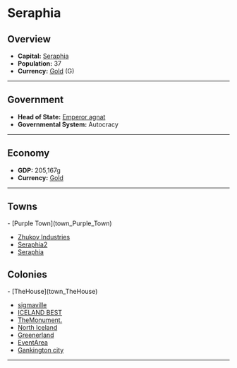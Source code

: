# <!--NAME-->Seraphia<!--NAME-->

## Overview

- **Capital:** <!--CAPITAL_LINK-->[Seraphia](town_Seraphia)<!--CAPITAL_LINK-->
- **Population:** <!--POPULATION-->37<!--POPULATION-->
- **Currency:** <!--CURRENCY_LINK-->[Gold](currency_Gold)<!--CURRENCY_LINK--> (<!--CURRENCY_ABV-->G<!--CURRENCY_ABV-->)

---

## Government

- **Head of State:** <!--LEADER_TITLE_LINK-->[Emperor agnat](user_agnat)<!--LEADER_TITLE_LINK-->
- **Governmental System:** <!--GOVERNMENT-->Autocracy<!--GOVERNMENT-->

---

## Economy

- **GDP:** <!--GDP-->205,167g<!--GDP-->
- **Currency:** <!--CURRENCY_LINK-->[Gold](currency_Gold)<!--CURRENCY_LINK-->

---

## Towns

<!--TOWNS-->- [Purple Town](town_Purple_Town)
- [Zhukov Industries](town_Zhukov_Industries)
- [Seraphia2](town_Seraphia2)
- [Seraphia](town_Seraphia)<!--TOWNS-->

## Colonies

<!--COLONIES-->- [TheHouse](town_TheHouse)
- [sigmaville](town_sigmaville)
- [ICELAND BEST](town_ICELAND_BEST)
- [TheMonument.](town_TheMonument.)
- [North Iceland](town_North_Iceland)
- [Greenerland](town_Greenerland)
- [EventArea](town_EventArea)
- [Gankington city](town_Gankington_city)<!--COLONIES-->

---